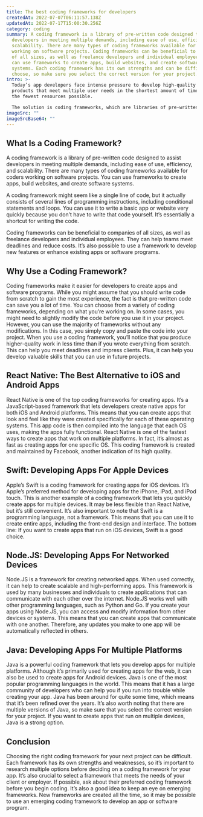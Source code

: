 ```yaml
---
title: The best coding frameworks for developers
createdAt: 2022-07-07T06:11:57.138Z
updatedAt: 2022-07-17T15:00:30.256Z
category: coding
summary: A coding framework is a library of pre-written code designed to assist
  developers in meeting multiple demands, including ease of use, efficiency, and
  scalability. There are many types of coding frameworks available for coders
  working on software projects. Coding frameworks can be beneficial to companies
  of all sizes, as well as freelance developers and individual employees. You
  can use frameworks to create apps, build websites, and create software
  systems. Each coding framework has its own strengths and can be difficult to
  choose, so make sure you select the correct version for your project.
intro: >-
  Today’s app developers face intense pressure to develop high-quality
  products that meet multiple user needs in the shortest amount of time and with
  the fewest resources possible. 

  The solution is coding frameworks, which are libraries of pre-written code designed to assist developers in meeting these demands. These coding frameworks make it easier for coders to build applications that serve a specific function or group of functions, but require a lot of time and effort to create from scratch. There are many coding frameworks available for coders working on software projects. Which framework you choose will depend on what you’re developing, your skill level as a coder, and your long-term goals as an employee or freelancer who develops software for businesses or other professionals. Keep reading for more details about some of the most common coding frameworks.
imageSrc: ""
imageSrcBase64: ""
---
```


## What Is a Coding Framework?

A coding framework is a library of pre-written code designed to assist developers in meeting multiple demands, including ease of use, efficiency, and scalability. There are many types of coding frameworks available for coders working on software projects. You can use frameworks to create apps, build websites, and create software systems.

A coding framework might seem like a single line of code, but it actually consists of several lines of programming instructions, including conditional statements and loops. You can use it to write a basic app or website very quickly because you don’t have to write that code yourself. It’s essentially a shortcut for writing the code.

Coding frameworks can be beneficial to companies of all sizes, as well as freelance developers and individual employees. They can help teams meet deadlines and reduce costs. It’s also possible to use a framework to develop new features or enhance existing apps or software programs.

## Why Use a Coding Framework?

Coding frameworks make it easier for developers to create apps and software programs. While you might assume that you should write code from scratch to gain the most experience, the fact is that pre-written code can save you a lot of time.
You can choose from a variety of coding frameworks, depending on what you’re working on.
In some cases, you might need to slightly modify the code before you use it in your project. However, you can use the majority of frameworks without any modifications. In this case, you simply copy and paste the code into your project.
When you use a coding framework, you’ll notice that you produce higher-quality work in less time than if you wrote everything from scratch.
This can help you meet deadlines and impress clients. Plus, it can help you develop valuable skills that you can use in future projects.

## React Native: The Best Alternative to iOS and Android Apps

React Native is one of the top coding frameworks for creating apps. It’s a JavaScript-based framework that lets developers create native apps for both iOS and Android platforms.
This means that you can create apps that look and feel like they were created specifically for each of these operating systems.
This app code is then compiled into the language that each OS uses, making the apps fully functional.
React Native is one of the fastest ways to create apps that work on multiple platforms. In fact, it’s almost as fast as creating apps for one specific OS.
This coding framework is created and maintained by Facebook, another indication of its high quality.

## Swift: Developing Apps For Apple Devices

Apple’s Swift is a coding framework for creating apps for iOS devices. It’s Apple’s preferred method for developing apps for the iPhone, iPad, and iPod touch.
This is another example of a coding framework that lets you quickly create apps for multiple devices. It may be less flexible than React Native, but it’s still convenient.
It’s also important to note that Swift is a programming language, not a framework. This means that you can use it to create entire apps, including the front-end design and interface.
The bottom line: If you want to create apps that run on iOS devices, Swift is a good choice.

## Node.JS: Developing Apps For Networked Devices

Node.JS is a framework for creating networked apps. When used correctly, it can help to create scalable and high-performing apps.
This framework is used by many businesses and individuals to create applications that can communicate with each other over the internet.
Node.JS works well with other programming languages, such as Python and Go.
If you create your apps using Node.JS, you can access and modify information from other devices or systems.
This means that you can create apps that communicate with one another. Therefore, any updates you make to one app will be automatically reflected in others.

## Java: Developing Apps For Multiple Platforms

Java is a powerful coding framework that lets you develop apps for multiple platforms. Although it’s primarily used for creating apps for the web, it can also be used to create apps for Android devices.
Java is one of the most popular programming languages in the world. This means that it has a large community of developers who can help you if you run into trouble while creating your app.
Java has been around for quite some time, which means that it’s been refined over the years.
It’s also worth noting that there are multiple versions of Java, so make sure that you select the correct version for your project.
If you want to create apps that run on multiple devices, Java is a strong option.

## Conclusion

Choosing the right coding framework for your next project can be difficult. Each framework has its own strengths and weaknesses, so it’s important to research multiple options before deciding on a coding framework for your app. It’s also crucial to select a framework that meets the needs of your client or employer. If possible, ask about their preferred coding framework before you begin coding. It’s also a good idea to keep an eye on emerging frameworks. New frameworks are created all the time, so it may be possible to use an emerging coding framework to develop an app or software program.
